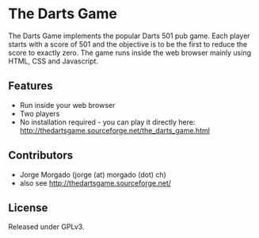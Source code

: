 The Darts Game
==============

The Darts Game implements the popular Darts 501 pub game. Each player starts
with a score of 501 and the objective is to be the first to reduce the score
to exactly zero. The game runs inside the web browser mainly using HTML, CSS
and Javascript.

Features
--------
- Run inside your web browser
- Two players
- No installation required - you can play it directly here:
  http://thedartsgame.sourceforge.net/the_darts_game.html

Contributors
------------
- Jorge Morgado (jorge (at) morgado (dot) ch)
- also see http://thedartsgame.sourceforge.net/

License
-------
Released under GPLv3.
